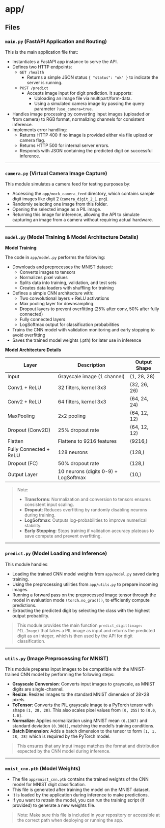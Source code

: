 # app/

## Files

### `main.py` (**FastAPI Application and Routing**)

This is the main application file that:
- Instantiates a FastAPI app instance to serve the API.
- Defines two HTTP endpoints:
  - `GET /health`
    - Returns a simple JSON status `{ "status": "ok" }` to indicate the server is running.
  - `POST /predict`
    - Accepts image input for digit prediction. It supports:
      - Uploading an image file via multipart/form-data.
      - Using a simulated camera image by passing the query parameter `?use_camera=true`.
- Handles image processing by converting input images (uploaded or from camera) to RGB format, normalizing channels for consistent inference.
- Implements error handling:
  - Returns HTTP 400 if no image is provided either via file upload or camera flag.
  - Returns HTTP 500 for internal server errors.
  - Responds with JSON containing the predicted digit on successful inference.

---

### `camera.py` (**Virtual Camera Image Capture**)

This module simulates a camera feed for testing purposes by:
- Accessing the `app/mock_camera_feed` directory, which contains sample digit images like digit 2 (`camera_digit_2_1.png`).
- Randomly selecting one image from this folder.
- Opening the selected image as a PIL image.
- Returning this image for inference, allowing the API to simulate capturing an image from a camera without requiring actual hardware.
---

### `model.py` (**Model Training** & **Model Architecture Details**)

**Model Training**

The code in `app/model.py` performs the following:
- Downloads and preprocesses the MNIST dataset:
  - Converts images to tensors
  - Normalizes pixel values
  - Splits data into training, validation, and test sets
  - Creates data loaders with shuffling for training
- Defines a simple CNN architecture with:
  - Two convolutional layers + ReLU activations
  - Max pooling layer for downsampling
  - Dropout layers to prevent overfitting (25% after conv, 50% after fully connected)
  - Fully connected layers
  - LogSoftmax output for classification probabilities
- Trains the CNN model with validation monitoring and early stopping to avoid overfitting
- Saves the trained model weights (.pth) for later use in inference

**Model Architecture Details**

| Layer                  | Description                          | Output Shape |
| ---------------------- | ------------------------------------ | ------------ |
| Input                  | Grayscale image (1 channel)          | (1, 28, 28)  |
| Conv1 + ReLU           | 32 filters, kernel 3x3               | (32, 26, 26) |
| Conv2 + ReLU           | 64 filters, kernel 3x3               | (64, 24, 24) |
| MaxPooling             | 2x2 pooling                          | (64, 12, 12) |
| Dropout (Conv2D)       | 25% dropout rate                     | (64, 12, 12) |
| Flatten                | Flattens to 9216 features            | (9216,)      |
| Fully Connected + ReLU | 128 neurons                          | (128,)       |
| Dropout (FC)           | 50% dropout rate                     | (128,)       |
| Output Layer           | 10 neurons (digits 0-9) + LogSoftmax | (10,)        |

> Note:
>
> - **Transforms**: Normalization and conversion to tensors ensures consistent input scaling.
> -  **Dropout**: Reduces overfitting by randomly disabling neurons during training.
> -  **LogSoftmax**: Outputs log-probabilities to improve numerical stability.
> -  **Early Stopping**: Stops training if validation accuracy plateaus to save compute and prevent overfitting.
---

### `predict.py` (**Model Loading and Inference**)

This module handles:
- Loading the trained CNN model weights from `app/model.py` saved during training.
- Using the preprocessing utilities from `app/utils.py` to prepare incoming images.
- Running a forward pass on the preprocessed image tensor through the model in evaluation mode `(torch.no_grad())`, to efficiently compute predictions.
- Extracting the predicted digit by selecting the class with the highest output probability.

> This module provides the main function `predict_digit(image: PIL.Image)` that takes a PIL image as input and returns the predicted digit as an integer, which is then used by the API for digit classification.

---

### `utils.py` (**Image Preprocessing for MNIST**)

This module prepares input images to be compatible with the MNIST-trained CNN model by performing the following steps:
- **Grayscale Conversion**: Converts input images to grayscale, as MNIST digits are single-channel.
- **Resize**: Resizes images to the standard MNIST dimension of 28×28 pixels.
- **ToTensor**: Converts the PIL grayscale image to a PyTorch tensor with shape `[1, 28, 28]`. This also scales pixel values from `[0, 255]` to `[0.0, 1.0]`.
- **Normalize**: Applies normalization using MNIST mean `(0.1307)` and standard deviation `(0.3081)`, matching the model’s training conditions.
- **Batch Dimension**: Adds a batch dimension to the tensor to form `[1, 1, 28, 28]` which is required by the PyTorch model.

> This ensures that any input image matches the format and distribution expected by the CNN model during inference.

---

### `mnist_cnn.pth` (**Model Weights**)

- The file `app/mnist_cnn.pth` contains the trained weights of the CNN model for MNIST digit classification.
- This file is generated after training the model on the MNIST dataset.
- It is loaded by the application during inference to make predictions.
- If you want to retrain the model, you can run the training script (if provided) to generate a new weights file.

> Note: Make sure this file is included in your repository or accessible at the correct path when deploying or running the app.
